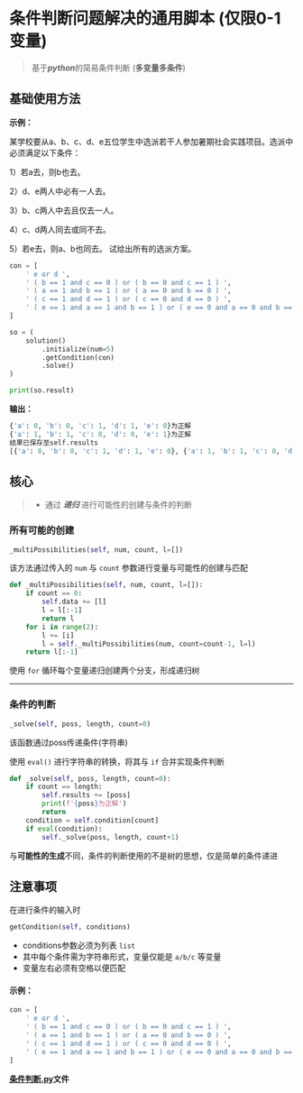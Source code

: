 # 条件判断问题解决的通用脚本 (仅限0-1变量)

> 基于***python***的简易条件判断 \(**多变量多条件**\)

## 基础使用方法

**示例：**

某学校要从a、b、c、d、e五位学生中选派若干人参加暑期社会实践项目。选派中必须满足以下条件：

1）若a去，则b也去。

2）d、e两人中必有一人去。

3）b、c两人中去且仅去一人。

4）c、d两人同去或同不去。

5）若e去，则a、b也同去。
试给出所有的选派方案。


```python
con = [
    ' e or d ',
    ' ( b == 1 and c == 0 ) or ( b == 0 and c == 1 ) ',
    ' ( a == 1 and b == 1 ) or ( a == 0 and b == 0 ) ',
    ' ( c == 1 and d == 1 ) or ( c == 0 and d == 0 ) ',
    ' ( e == 1 and a == 1 and b == 1 ) or ( e == 0 and a == 0 and b == 0 ) '
]

so = (
    solution()
        .initialize(num=5)
        .getCondition(con)
        .solve()
)

print(so.result)
```

**输出：**

```python
{'a': 0, 'b': 0, 'c': 1, 'd': 1, 'e': 0}为正解
{'a': 1, 'b': 1, 'c': 0, 'd': 0, 'e': 1}为正解
结果已保存至self.results
[{'a': 0, 'b': 0, 'c': 1, 'd': 1, 'e': 0}, {'a': 1, 'b': 1, 'c': 0, 'd': 0, 'e': 1}]
```

## 核心
> * 通过 ***递归*** 进行可能性的创建与条件的判断

### 所有可能的创建
```python
_multiPossibilities(self, num, count, l=[])
```

该方法通过传入的 `num` 与 `count` 参数进行变量与可能性的创建与匹配

```python
def _multiPossibilities(self, num, count, l=[]):
    if count == 0:
        self.data += [l]
        l = l[:-1]
        return l
    for i in range(2):
        l += [i]
        l = self._multiPossibilities(num, count=count-1, l=l)
    return l[:-1]
```

使用 `for` 循环每个变量递归创建两个分支，形成递归树

---

### 条件的判断
```python
_solve(self, poss, length, count=0)
```

该函数通过poss传递条件(字符串)

使用 `eval()` 进行字符串的转换，将其与 `if` 合并实现条件判断

```python
def _solve(self, poss, length, count=0):
    if count == length:
        self.results += [poss]
        print(f'{poss}为正解')
        return
    condition = self.condition[count]
    if eval(condition):
        self._solve(poss, length, count+1)
```

与**可能性的生成**不同，条件的判断使用的不是树的思想，仅是简单的条件递进

## 注意事项

在进行条件的输入时
```python
getCondition(self, conditions)
```
* conditions参数必须为列表 `list`
* 其中每个条件需为字符串形式，变量仅能是 `a/b/c` 等变量
* 变量左右必须有空格以便匹配

#### 示例：
```python
con = [
    ' e or d ',
    ' ( b == 1 and c == 0 ) or ( b == 0 and c == 1 ) ',
    ' ( a == 1 and b == 1 ) or ( a == 0 and b == 0 ) ',
    ' ( c == 1 and d == 1 ) or ( c == 0 and d == 0 ) ',
    ' ( e == 1 and a == 1 and b == 1 ) or ( e == 0 and a == 0 and b == 0 ) '
]
```

**[条件判断.py](./条件判断.py)文件**
